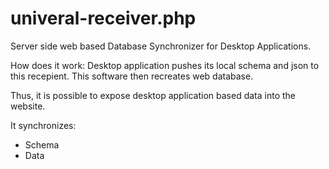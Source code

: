 # univeral-receiver.php
Server side web based Database Synchronizer for Desktop Applications.

How does it work:
Desktop application pushes its local schema and json to this recepient.
This software then recreates web database.

Thus, it is possible to expose desktop application based data into the website.

It synchronizes:
* Schema
* Data
